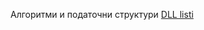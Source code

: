 Алгоритми и податочни структури 
<a href="https://github.com/SavikjMilosh/AIPS/tree/6ff7a2d3150a80a08bfaba85d798d83512792f16/DLL%20List">DLL listi</a>
